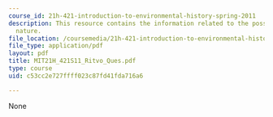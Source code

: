 ```yaml
---
course_id: 21h-421-introduction-to-environmental-history-spring-2011
description: This resource contains the information related to the possessing mother
  nature.
file_location: /coursemedia/21h-421-introduction-to-environmental-history-spring-2011/c53cc2e727ffff023c87fd41fda716a6_MIT21H_421S11_Ritvo_Ques.pdf
file_type: application/pdf
layout: pdf
title: MIT21H_421S11_Ritvo_Ques.pdf
type: course
uid: c53cc2e727ffff023c87fd41fda716a6

---
```

None